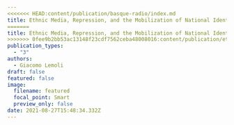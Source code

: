 ```yaml
---
<<<<<<< HEAD:content/publication/basque-radio/index.md
title: Ethnic Media, Repression, and the Mobilization of National Identity 
=======
title: Ethnic Media, Repression, and the Mobilization of National Identity
>>>>>>> 0fee9b2bb53ac13148f23cdf7562ceba48008016:content/publication/ethnic-media-repression-and-the-mobilization-of-national-identity-2021/index.md
publication_types:
  - "3"
authors:
  - Giacomo Lemoli
draft: false
featured: false
image:
  filename: featured
  focal_point: Smart
  preview_only: false
date: 2021-08-27T15:48:34.332Z
---
```

